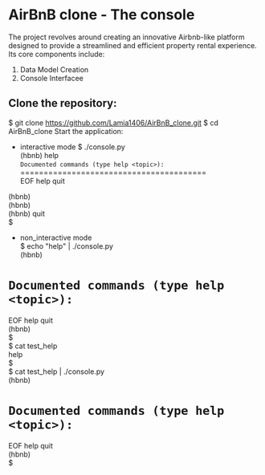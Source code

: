 # AirBnB clone - The console
The project revolves around creating an innovative Airbnb-like platform designed to provide a streamlined and efficient property rental experience. Its core components include:

1. Data Model Creation
2. Console Interfacee

## Clone the repository:
$ git clone https://github.com/Lamia1406/AirBnB_clone.git
$ cd AirBnB_clone
Start the application:
- interactive mode
$ ./console.py  
(hbnb) help  
`Documented commands (type help <topic>):`  
========================================  
EOF  help  quit  
  
(hbnb)  
(hbnb)  
(hbnb) quit  
$  
  
- non_interactive mode  
$ echo "help" | ./console.py    
(hbnb)  
   
`Documented commands (type help <topic>):` 
========================================  
EOF  help  quit  
(hbnb)  
$  
$ cat test_help  
help  
$  
$ cat test_help | ./console.py  
(hbnb)  
  
`Documented commands (type help <topic>):`  
========================================  
EOF  help  quit  
(hbnb)  
$  
